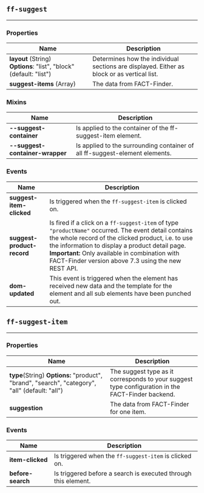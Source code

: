 ## `ff-suggest`
___
### Properties
| Name | Description |
| ---- | ----------- |
| **layout**&nbsp;(String) **Options**:&nbsp;"list", "block" (default: "list")| Determines how the individual sections are displayed. Either as block or as vertical list. |
| **suggest-items**&nbsp;(Array) | The data from FACT-Finder. |

### Mixins
| Name | Description |
| ---- | ----------- |
| **--suggest-container** | Is applied to the container of the ff-suggest-item element. |
| **--suggest-container-wrapper** | Is applied to the surrounding container of all ff-suggest-element elements. |

### Events
| Name | Description |
| ---- | ----------- |
| **suggest-item-clicked** | Is triggered when the `ff-suggest-item` is clicked on. |
| **suggest-product-record** | Is fired if a click on a `ff-suggest-item` of type `"productName"` occurred. The event detail contains the whole record of the clicked product, i.e. to use the information to display a product detail page. **Important:** Only available in combination with FACT-Finder version above 7.3 using the new REST API. |
| **dom-updated** | This event is triggered when the element has received new data and the template for the element and all sub elements have been punched out. |

## `ff-suggest-item`
___
### Properties
| Name | Description |
| ---- | ----------- |
| **type**(String)&nbsp;**Options:** "product", "brand", "search", "category", "all" (default: "all") | The suggest type as it corresponds to your suggest type configuration in the FACT-Finder backend. |
| **suggestion** | The data from FACT-Finder for one item. |

### Events
| Name | Description |
| ---- | ----------- |
| **item-clicked** | Is triggered when the `ff-suggest-item` is clicked on. |
| **before-search** | Is triggered before a search is executed through this element. |
